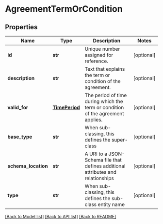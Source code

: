 # AgreementTermOrCondition

## Properties
Name | Type | Description | Notes
------------ | ------------- | ------------- | -------------
**id** | **str** | Unique number assigned for reference. | [optional] 
**description** | **str** | Text that explains the term or condition of the agreement. | [optional] 
**valid_for** | [**TimePeriod**](TimePeriod.md) | The period of time during which the term or condition of the agreement applies. | [optional] 
**base_type** | **str** | When sub-classing, this defines the super-class | [optional] 
**schema_location** | **str** | A URI to a JSON-Schema file that defines additional attributes and relationships | [optional] 
**type** | **str** | When sub-classing, this defines the sub-class entity name | [optional] 

[[Back to Model list]](../README.md#documentation-for-models) [[Back to API list]](../README.md#documentation-for-api-endpoints) [[Back to README]](../README.md)


